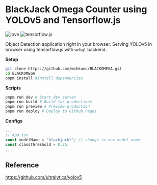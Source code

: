 # BlackJack Omega Counter using YOLOv5 and Tensorflow.js

![love](https://img.shields.io/badge/Made%20with-🖤-white)
![tensorflow.js](https://img.shields.io/badge/tensorflow.js-white?logo=tensorflow)


Object Detection application right in your browser. Serving YOLOv5 in browser using tensorflow.js
with `webgl` backend.

**Setup**

```bash
git clone https://github.com/mihkuno/BLACKOMEGA.git
cd BLACKOMEGA
pnpm install #Install dependencies
```

**Scripts**

```bash
pnpm run dev # Start dev server
pnpm run build # Build for productions
pnpm run preview # Preview production
pnpm run deploy # Deploy to Github Pages
```

**Configs**

```jsx
...
// App.jsx
const modelName = "blackjack*"; // change to new model name
const classThreshold = 0.25;
...
```


## Reference

https://github.com/ultralytics/yolov5
